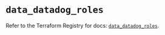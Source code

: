 # `data_datadog_roles`

Refer to the Terraform Registry for docs: [`data_datadog_roles`](https://registry.terraform.io/providers/datadog/datadog/3.52.0/docs/data-sources/roles).
